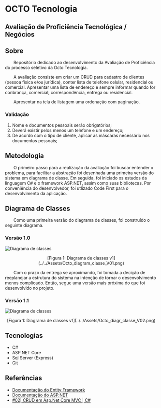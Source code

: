 # OCTO Tecnologia
## Avaliação de Proficiência Tecnológica / Negócios

## Sobre
 &emsp;&emsp;Repositório dedicado ao desenvolvimento da Avaliação de Proficiência do processo seletivo da Octo Tecnologia.
 
&emsp;&emsp;A avaliação consiste em criar um CRUD para cadastro de clientes (pessoa física e/ou jurídica), conter lista de telefone celular, residencial ou comercial. Apresentar uma lista de endereço e sempre informar quando for conbrança, comercial, correspondência, entrega ou
residencial.

&emsp;&emsp;Apresentar na tela de listagem uma ordenação com paginação.
### Validação
1. Nome e documentos pessoais serão obrigatórios;
2. Deverá existir pelos menos um telefone e um endereço;
3. De acordo com o tipo de cliente, aplicar as máscaras necessário nos documentos pessoais; 

## Metodologia
&emsp;&emsp;O primeiro passo para a realização da avaliação foi buscar entender o problema, para facilitar a abstração foi desenhada uma primeira versão do sistema em diagrama de classe. 
Em seguida, foi iniciado os estudos da linguagem C# e o framework ASP.NET, assim como suas bibliotecas. Por conveniência do desenvolvedor, foi utlizado Code First para o desenvolvimento da aplicação.

## Diagrama de Classes
&emsp;&emsp;Como uma primeira versão do diagrama de classes, foi construído o seguinte diagrama.
### Versão 1.0
![Diagrama de classes](../../Assets/Octo_diagram_classe_V01.png)
<center>[Figura 1: Diagrama de classes v1](../../Assets/Octo_diagram_classe_V01.png)</center>

&emsp;&emsp;Com o prazo da entrega se aproximando, foi tomada a decição de reeplanejar a estrutura do sistema na intenção de tornar o desenvolvimento menos complicado. Então, segue uma versão mais próxima do que foi desenvolvido no projeto.
### Versão 1.1
![Diagrama de classes](../../Assets/Octo_diagr_classe_V02.png)
<center>[Figura 1: Diagrama de classes v1](../../Assets/Octo_diagr_classe_V02.png)</center>

## Tecnologias

- C#
- ASP.NET Core
- Sql Server (Express)
- Git

## Referências
- [Documentação do Entity Framework](https://docs.microsoft.com/pt-br/ef/)
- [Documentação do ASP.NET](https://docs.microsoft.com/pt-br/aspnet/core/?view=aspnetcore-5.0)
- [#02| CRUD em Asp.Net Core MVC | C#](https://www.youtube.com/watch?v=0HGvToWEItY)
